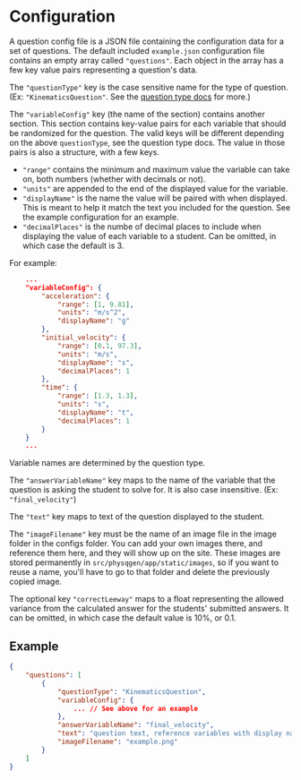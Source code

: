 # Configuration

A question config file is a JSON file containing the configuration data for a set of questions. The default included `example.json` configuration file contains an empty array called `"questions"`. Each object in the array has a few key value pairs representing a question's data.

The `"questionType"` key is the case sensitive name for the type of question. (Ex: `"KinematicsQuestion"`. See the [question type docs](https://github.com/MHS-CSCE/sdp-physqgen/blob/main/docs/Question&20Types.md) for more.)

The `"variableConfig"` key (the name of the section) contains another section. This section contains key-value pairs for each variable that should be randomized for the question. The valid keys will be different depending on the above `questionType`, see the question type docs. The value in those pairs is also a structure, with a few keys.

- `"range"` contains the minimum and maximum value the variable can take on, both numbers (whether with decimals or not).
- `"units"` are appended to the end of the displayed value for the variable.
- `"displayName"` is the name the value will be paired with when displayed. This is meant to help it match the text you included for the question. See the example configuration for an example.
- `"decimalPlaces"` is the numbe of decimal places to include when displaying the value of each variable to a student. Can be omitted, in which case the default is 3.

For example:

```json
    ...
    "variableConfig": {
        "acceleration": {
            "range": [1, 9.81],
            "units": "m/s^2",
            "displayName": "g"
        },
        "initial_velocity": {
            "range": [0.1, 97.3],
            "units": "m/s",
            "displayName": "s",
            "decimalPlaces": 1
        },
        "time": {
            "range": [1.3, 1.3],
            "units": "s",
            "displayName": "t",
            "decimalPlaces": 1
        }
    }
    ...
```

Variable names are determined by the question type.

The `"answerVariableName"` key maps to the name of the variable that the question is asking the student to solve for. It is also case insensitive. (Ex: `"final_velocity"`)

The `"text"` key maps to text of the question displayed to the student.

The `"imageFilename"` key must be the name of an image file in the image folder in the configs folder. You can add your own images there, and reference them here, and they will show up on the site. These images are stored permanently in `src/physqgen/app/static/images`, so if you want to reuse a name, you'll have to go to that folder and delete the previously copied image.

The optional key `"correctLeeway"` maps to a float representing the allowed variance from the calculated answer for the students' submitted answers. It can be omitted, in which case the default value is 10%, or 0.1.

## Example

```json
{
    "questions": [
        {
            "questionType": "KinematicsQuestion",
            "variableConfig": {
                ... // See above for an example
            },
            "answerVariableName": "final_velocity",
            "text": "question text, reference variables with display names",
            "imageFilename": "example.png"
        }
    ]
}
```
